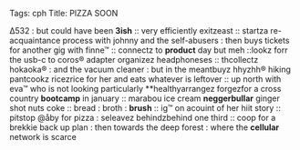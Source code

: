 Tags: cph
Title: PIZZA SOON
  
Δ532 : but could have been **3ish** :: very efficiently exitzeast :: startza re-acquaintance process with johnny and the self-abusers : then buys tickets for another gig with finne™ :: connectz to **product** day but meh ::lookz forr the usb-c to coros® adapter organizez headphoneses :: thcollectz hokaoka® : and the vacuum cleaner : but in the meantbuyz hhyzhh® hiking pantcookz ricezrice for her and eats whatever is leftover :: up north with eva™ who is not looking particularly **healthyarrangez forgezfor a cross country **bootcamp** in january :: marabou ice cream **neggerbullar** ginger shot nuts coke :: bread : broth : **brush** :: ig™ on acouint of her hiit story ::  pitstop @åby for pizza : seleavez behindzbehind one third :: coop for a brekkie back up plan : then towards the deep forest : where the **cellular** network is scarce  
<!--stackedit_data:
eyJoaXN0b3J5IjpbMTE4ODI5Mjg0OF19
-->